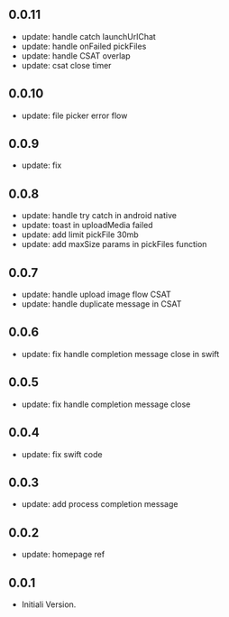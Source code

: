 ## 0.0.11

* update: handle catch launchUrlChat
* update: handle onFailed pickFiles
* update: handle CSAT overlap
* update: csat close timer

## 0.0.10

* update: file picker error flow

## 0.0.9

* update: fix

## 0.0.8

* update: handle try catch in android native
* update: toast in uploadMedia failed
* update: add limit pickFile 30mb
* update: add maxSize params in pickFiles function

## 0.0.7

* update: handle upload image flow CSAT
* update: handle duplicate message in CSAT

## 0.0.6

* update: fix handle completion message close in swift

## 0.0.5

* update: fix handle completion message close

## 0.0.4

* update: fix swift code

## 0.0.3

* update: add process completion message

## 0.0.2

* update: homepage ref

## 0.0.1

* Initiali Version.
